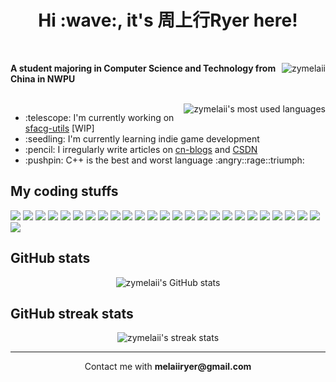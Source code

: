 <h1 align="center">Hi :wave:, it's 周上行Ryer here!</h1>

<br />

<p>
	<img align="right" src="https://komarev.com/ghpvc/?username=zymelaii&label=Profile%20views&color=0e75b6&style=flat" alt="zymelaii" />
	<b>A student majoring in Computer Science and Technology from China in NWPU</b>
</p>

<br />

<img align="right" src="https://github-readme-stats.vercel.app/api/top-langs?username=zymelaii&show_icons=true&locale=en&layout=compact&count_private=true&hide=tex,VHDL,Verilog,SystemVerilog,Assembly,V,Tcl,Vim%20Script,cmake,makefile" alt="zymelaii's most used languages" />
<ul>
	<li>:telescope: I'm currently working on <a href="https://github.com/zymelaii/sfacg-utils">sfacg-utils</a> [WIP]</li>
	<li>:seedling: I'm currently learning indie game development</li>
	<li>:pencil: I irregularly write articles on <a href="https://cnblogs.com/zymelaii">cn-blogs</a> and <a href="https://blog.csdn.net/qq_37569077">CSDN</a></li>
	<li>:pushpin: C++ is the best and worst language :angry::rage::triumph:</li>
</ul>

## My coding stuffs

![](https://img.shields.io/badge/-C-46a2f1?style=flat-square&logo=c&logoColor=white)
![](https://img.shields.io/badge/-C++-46a2f1?style=flat-square&logo=cplusplus&logoColor=white)
![](https://img.shields.io/badge/-Python-46a2f1?style=flat-square&logo=python&logoColor=white)
![](https://img.shields.io/badge/-Rust-46a2f1?style=flat-square&logo=rust&logoColor=white)
![](https://img.shields.io/badge/-JavaScript-46a2f1?style=flat-square&logo=javascript&logoColor=white)
![](https://img.shields.io/badge/-Java-46a2f1?style=flat-square&logo=java&logoColor=white)
![](https://img.shields.io/badge/-C%23-46a2f1?style=flat-square&logo=csharp&logoColor=white) <!-- languages -->
![](https://img.shields.io/badge/-LaTeX-46a2f1?style=flat-square&logo=latex&logoColor=white)
![](https://img.shields.io/badge/-Markdown-46a2f1?style=flat-square&logo=markdown&logoColor=white)
![](https://img.shields.io/badge/-Node.js-46a2f1?style=flat-square&logo=nodedotjs&logoColor=white)
![](https://img.shields.io/badge/-Qt_6-46a2f1?style=flat-square&logo=qt&logoColor=white)
![](https://img.shields.io/badge/-OpenGL-46a2f1?style=flat-square&logo=opengl&logoColor=white)
![](https://img.shields.io/badge/-GitHub_Actions-46a2f1?style=flat-square&logo=github-actions&logoColor=white) <!-- skills -->
![](https://img.shields.io/badge/-Windows-46a2f1?style=flat-square&logo=windows&logoColor=white)
![](https://img.shields.io/badge/-Arch_Linux-46a2f1?style=flat-square&logo=archlinux&logoColor=white)
![](https://img.shields.io/badge/-Chrome-46a2f1?style=flat-square&logo=googlechrome&logoColor=white)
![](https://img.shields.io/badge/-VSCode-46a2f1?style=flat-square&logo=visualstudiocode&logoColor=white)
![](https://img.shields.io/badge/-Sublime_Text_4-46a2f1?style=flat-square&logo=sublimetext&logoColor=white)
![](https://img.shields.io/badge/-Obsidian-46a2f1?style=flat-square&logo=obsidian&logoColor=white)
![](https://img.shields.io/badge/-Vim-46a2f1?style=flat-square&logo=vim&logoColor=white) <!-- editors -->
![](https://img.shields.io/badge/-Git-46a2f1?style=flat-square&logo=git&logoColor=white)
![](https://img.shields.io/badge/-CMake-46a2f1?style=flat-square&logo=cmake&logoColor=white)
![](https://img.shields.io/badge/-Gradle-46a2f1?style=flat-square&logo=gradle&logoColor=white)
![](https://img.shields.io/badge/-NPM-46a2f1?style=flat-square&logo=npm&logoColor=white)
![](https://img.shields.io/badge/-Alacritty-46a2f1?style=flat-square&logo=alacritty&logoColor=white)
![](https://img.shields.io/badge/-Docker-46a2f1?style=flat-square&logo=docker&logoColor=white) <!-- toolkits -->

## GitHub stats

<div align="center">
	<img src="https://github-readme-stats.vercel.app/api?username=zymelaii&show_icons=true&locale=en&count_private=true&custom_title=zymelaii's%20GitHub%20Stats" alt="zymelaii's GitHub stats" />
</div>

## GitHub streak stats

<div align="center">
	<img src="http://github-readme-streak-stats.herokuapp.com?user=zymelaii&theme=tokyonight-duo&border_radius=5&locale=am&card_width=500&border=AA36EB51" alt="zymelaii's streak stats" />
</div>

---

<div align="center">Contact me with <b>melaiiryer@gmail.com</b></div>
